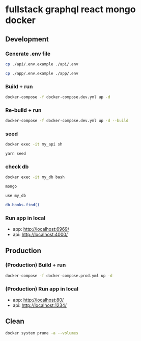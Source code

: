 # fullstack graphql react mongo docker

## Development

### Generate .env file

```bash
cp ./api/.env.example ./api/.env

cp ./app/.env.example ./app/.env
```

### Build + run

```bash
docker-compose -f docker-compose.dev.yml up -d
```

### Re-build + run

```bash
docker-compose -f docker-compose.dev.yml up -d --build
```

### seed

```bash
docker exec -it my_api sh

yarn seed
```

### check db

```bash
docker exec -it my_db bash

mongo

use my_db

db.books.find()
```

### Run app in local

- app: <http://localhost:6969/>
- api: <http://localhost:4000/>

## Production

### (Production) Build + run

```bash
docker-compose -f docker-compose.prod.yml up -d
```

### (Production) Run app in local

- app: <http://localhost:80/>
- api: <http://localhost:1234/>

## Clean

```bash
docker system prune -a --volumes
```

